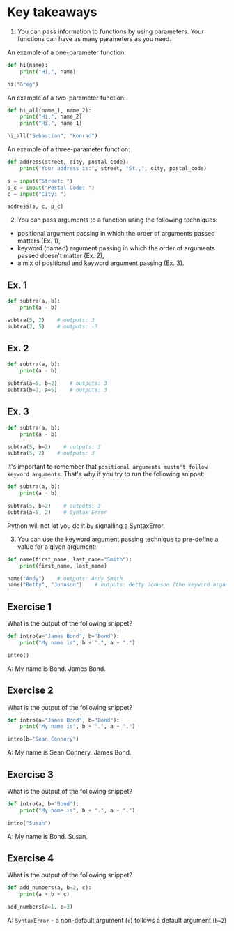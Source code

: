 # Key takeaways
1. You can pass information to functions by using parameters. Your functions can have as many parameters as you need.

An example of a one-parameter function:
```py
def hi(name):
    print("Hi,", name)

hi("Greg")
```

An example of a two-parameter function:
```py
def hi_all(name_1, name_2):
    print("Hi,", name_2)
    print("Hi,", name_1)

hi_all("Sebastian", "Konrad")
```

An example of a three-parameter function:
```py
def address(street, city, postal_code):
    print("Your address is:", street, "St.,", city, postal_code)

s = input("Street: ")
p_c = input("Postal Code: ")
c = input("City: ")

address(s, c, p_c)
```

2. You can pass arguments to a function using the following techniques:

  - positional argument passing in which the order of arguments passed matters (Ex. 1),
  - keyword (named) argument passing in which the order of arguments passed doesn't matter (Ex. 2),
  - a mix of positional and keyword argument passing (Ex. 3).

## Ex. 1
```py
def subtra(a, b):
    print(a - b)

subtra(5, 2)    # outputs: 3
subtra(2, 5)    # outputs: -3
```

## Ex. 2
```py
def subtra(a, b):
    print(a - b)

subtra(a=5, b=2)    # outputs: 3
subtra(b=2, a=5)    # outputs: 3
```

## Ex. 3
```py
def subtra(a, b):
    print(a - b)

subtra(5, b=2)    # outputs: 3
subtra(5, 2)    # outputs: 3
```

It's important to remember that `positional arguments mustn't follow keyword arguments`. That's why if you try to run the following snippet:
```py
def subtra(a, b):
    print(a - b)

subtra(5, b=2)    # outputs: 3
subtra(a=5, 2)    # Syntax Error
```
Python will not let you do it by signalling a SyntaxError.

3. You can use the keyword argument passing technique to pre-define a value for a given argument:
```py
def name(first_name, last_name="Smith"):
    print(first_name, last_name)

name("Andy")    # outputs: Andy Smith
name("Betty", "Johnson")    # outputs: Betty Johnson (the keyword argument replaced by "Johnson")
```

## Exercise 1
What is the output of the following snippet?
```py
def intro(a="James Bond", b="Bond"):
    print("My name is", b + ".", a + ".")

intro()
```

A: My name is Bond. James Bond.

## Exercise 2
What is the output of the following snippet?
```py
def intro(a="James Bond", b="Bond"):
    print("My name is", b + ".", a + ".")

intro(b="Sean Connery")
```

A: My name is Sean Connery. James Bond.

## Exercise 3
What is the output of the following snippet?
```py
def intro(a, b="Bond"):
    print("My name is", b + ".", a + ".")

intro("Susan")
```

A: My name is Bond. Susan.

## Exercise 4
What is the output of the following snippet?
```py
def add_numbers(a, b=2, c):
    print(a + b + c)

add_numbers(a=1, c=3)
```

A: `SyntaxError` - a non-default argument (`c`) follows a default argument (`b=2`)
